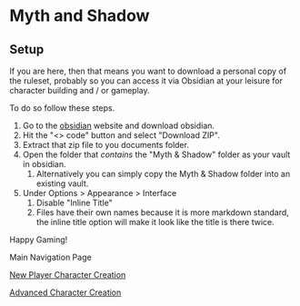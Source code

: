# Myth and Shadow

## Setup
If you are here, then that means you want to download a personal copy of the ruleset, probably so you can access it via Obsidian at your leisure for character building and / or gameplay.

To do so follow these steps.
1. Go to the [obsidian](https://obsidian.md/download) website and download obsidian.
2. Hit the "<> code" button and select "Download ZIP".
3. Extract that zip file to you documents folder.
4. Open the folder that *contains* the "Myth & Shadow" folder as your vault in obsidian.
	1. Alternatively you can simply copy the Myth & Shadow folder into an existing vault.
5. Under Options > Appearance > Interface 
	1. Disable "Inline Title"
	2. Files have their own names because it is more markdown standard, the inline title option will make it look like the title is there twice.

Happy Gaming!

Main Navigation Page

[New Player Character Creation](Myth%20&%20Shadow/Character%20Creation/New%20Player%20Character%20Creation.md)

[Advanced Character Creation](Myth%20&%20Shadow/Character%20Creation/Level%200%20Characters/Advanced%20Character%20Creation.md)